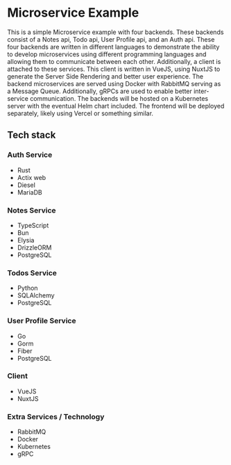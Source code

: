 # Microservice Example

This is a simple Microservice example with four backends. These backends consist of a Notes api, Todo api, User Profile api, and an Auth api. These four backends are written in different languages to demonstrate the ability to develop microservices using different programming languages and allowing them to communicate between each other. Additionally, a client is attached to these services. This client is written in VueJS, using NuxtJS to generate the Server Side Rendering and better user experience. The backend microservices are served using Docker with RabbitMQ serving as a Message Queue. Additionally, gRPCs are used to enable better inter-service communication. The backends will be hosted on a Kubernetes server with the eventual Helm chart included. The frontend will be deployed separately, likely using Vercel or something similar.  

## Tech stack

### Auth Service 

- Rust
- Actix web
- Diesel
- MariaDB

### Notes Service

- TypeScript
- Bun
- Elysia
- DrizzleORM
- PostgreSQL

### Todos Service 

- Python
- SQLAlchemy
- PostgreSQL

### User Profile Service 

- Go
- Gorm 
- Fiber
- PostgreSQL

### Client 

- VueJS
- NuxtJS 

### Extra Services / Technology

- RabbitMQ
- Docker 
- Kubernetes
- gRPC

